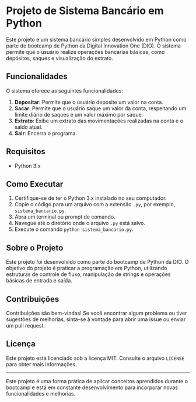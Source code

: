 # Projeto de Sistema Bancário em Python

Este projeto é um sistema bancário simples desenvolvido em Python como parte do bootcamp de Python da Digital Innovation One (DIO). O sistema permite que o usuário realize operações bancárias básicas, como depósitos, saques e visualização do extrato.

## Funcionalidades

O sistema oferece as seguintes funcionalidades:

1. **Depositar**: Permite que o usuário deposite um valor na conta.
2. **Sacar**: Permite que o usuário saque um valor da conta, respeitando um limite diário de saques e um valor máximo por saque.
3. **Extrato**: Exibe um extrato das movimentações realizadas na conta e o saldo atual.
4. **Sair**: Encerra o programa.

## Requisitos

- Python 3.x

## Como Executar

1. Certifique-se de ter o Python 3.x instalado no seu computador.
2. Copie o código para um arquivo com a extensão `.py`, por exemplo, `sistema_bancario.py`.
3. Abra um terminal ou prompt de comando.
4. Navegue até o diretório onde o arquivo `.py` está salvo.
5. Execute o comando `python sistema_bancario.py`.

## Sobre o Projeto

Este projeto foi desenvolvido como parte do bootcamp de Python da DIO. O objetivo do projeto é praticar a programação em Python, utilizando estruturas de controle de fluxo, manipulação de strings e operações básicas de entrada e saída.

## Contribuições

Contribuições são bem-vindas! Se você encontrar algum problema ou tiver sugestões de melhorias, sinta-se à vontade para abrir uma issue ou enviar um pull request.

## Licença

Este projeto está licenciado sob a licença MIT. Consulte o arquivo `LICENSE` para obter mais informações.

---

Este projeto é uma forma prática de aplicar conceitos aprendidos durante o bootcamp e está em constante desenvolvimento para incorporar novas funcionalidades e melhorias.
